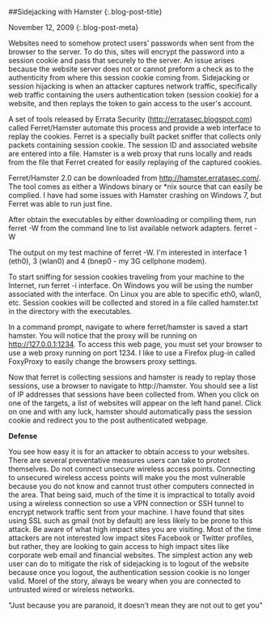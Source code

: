 ##Sidejacking with Hamster {:.blog-post-title}

November 12, 2009
{:.blog-post-meta}

Websites need to somehow protect users’ passwords when sent from the browser to the server.  To do this, sites will encrypt the password into a session cookie and pass that securely to the server.  An issue arises because the website server does not or cannot preform a check as to the authenticity from where this session cookie coming from.  Sidejacking or session hijacking is when an attacker captures network traffic, specifically web traffic containing the users authentication token (session cookie) for a website, and then replays the token to gain access to the user's account.

A set of tools released by Errata Security (http://erratasec.blogspot.com)  called Ferret/Hamster automate this process and provide a web interface to replay the cookies. Ferret is a specially built packet sniffer that collects only packets containing session cookie.  The session ID and associated website are entered into a file.  Hamster is a web proxy that runs locally and reads from the file that Ferret created for easily replaying of the captured cookies.

Ferret/Hamster 2.0 can be downloaded from <http://hamster.erratasec.com/>.  The tool comes as either a Windows binary or *nix source that can easily be complied.  I have had some issues with Hamster crashing on Windows 7, but Ferret was able to run just fine.

After obtain the executables by either downloading or compiling them, run ferret -W from the command line to list available network adapters.
ferret -W

The output on my test machine of ferret -W. I'm interested in interface 1 (eth0), 3 (wlan0) and 4 (bnep0 - my 3G cellphone modem).

To start sniffing for session cookies traveling from your machine to the Internet, run ferret -i interface.  On Windows you will be using the number associated with the interface. On Linux you are able to specific eth0, wlan0, etc.  Session cookies will be collected and stored in a file called hamster.txt in the directory with the executables.

In a command prompt, navigate to where ferret/hamster is saved a start hamster.  You will notice that the proxy will be running on http://127.0.0.1:1234.  To access this web page, you must set your browser to use a web proxy running on port 1234.  I like to use a Firefox plug-in called FoxyProxy to easily change the browsers proxy settings.


Now that ferret is collecting sessions and hamster is ready to replay those sessions, use a browser to navigate to http://hamster. You should see a list of IP addresses that sessions have been collected from. When you click on one of the targets, a list of websites will appear on the left hand panel.  Click on one and with any luck, hamster should automatically pass the session cookie and redirect you to the post authenticated webpage.


**Defense**

You see how easy it is for an attacker to obtain access to your websites.  There are several preventative measures users can take to protect themselves. Do not connect unsecure wireless access points. Connecting to unsecured wireless access points will make you the most vulnerable because you do not know and cannot trust other computers connected in the area.  That being said, much of the time it is impractical to totally avoid using a wireless connection so use a VPN connection or SSH tunnel to encrypt network traffic sent from your machine.  I have found that sites using SSL such as gmail (not by default) are less likely to be prone to this attack.  Be aware of what high impact sites you are visiting.  Most of the time attackers are not interested low impact sites Facebook or Twitter profiles, but rather, they are looking to gain access to high impact sites like corporate web email and financial websites. The simplest action any web user can do to mitigate the risk of sidejacking is to logout of the website because once you logout, the authentication session cookie is no longer valid.  Morel of the story, always be weary when you are connected to untrusted wired or wireless networks.

"Just because you are paranoid, it doesn’t mean they are not out to get you"
